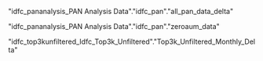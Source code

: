 "idfc_pananalysis_PAN Analysis Data"."idfc_pan"."all_pan_data_delta"

"idfc_pananalysis_PAN Analysis Data"."idfc_pan"."zeroaum_data"

"idfc_top3kunfiltered_Idfc_Top3k_Unfiltered"."Top3k_Unfiltered_Monthly_Delta"
